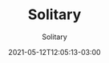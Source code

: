 ---
# Essential settings
title: "Solitary"
subtitle: "Solitary"
type: "post"
date: 2021-05-12T12:05:13-03:00
translationKey: "Solitary"

# Scheduling
draft: true

# Organization
layout:
topics: ["chronicles"]
tags: []

# Style
style: "horizontal"
size: "sm"
color: ""
textColor: ""
weight: ""

# Custom Classes
headerClass: ""
titleClass: ""
summaryClass: ""
footerClass: ""

# Thumbnail / Featured
summary: ""
thumb: "images/Placeholder.jpg"
alt: "Esse é o placeholder"

#<div class="row d-flex" data-masonry='{"percentPosition": true }'>
#    <div class="col-1"></div>
#    {{< imgproc path="images/snow.jpg" method="Fill" size="1920x1080" col="8" >}}
#</div>

#<div class="row d-flex justify-content-center">
#    {{< imgproc path="images/snow.jpg" method="Fill" size="1920x1080" col="8" >}}
#</div>
---
